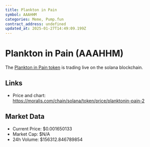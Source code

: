 ```yaml
---
title: Plankton in Pain
symbol: AAAHHM
categories: Meme, Pump.fun
contract_address: undefined
updated_at: 2025-01-27T14:49:09.199Z
---
```


# Plankton in Pain (AAAHHM)
The [Plankton in Pain token](https://moralis.com/chain/solana/token/price/planktonin-pain-2) is trading live on the solana blockchain.

## Links
- Price and chart: https://moralis.com/chain/solana/token/price/planktonin-pain-2

## Market Data
- Current Price: $0.001650133
- Market Cap: $N/A
- 24h Volume: $156312.846789854
